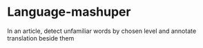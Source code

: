 # Language-mashuper
In an article, detect unfamiliar words by chosen level and annotate translation beside them

